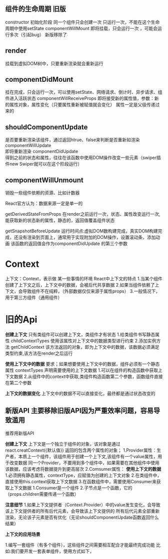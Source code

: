 ## 组件的生命周期 旧版
constructor 
初始化阶段 同一个组件只会创建一次  只运行一次，不能在这个生命周期中使用setState
componentWillMount 
即将挂载，只会运行一次 ，可能会运行多次（引起bug） 新版移除了
## render 
 挂载到虚拟DOM树中，只要重新渲染就会重新运行
## componentDidMount 
挂在完成，只会运行一次，可以使用setState、网络请求、倒计时、异步请求、组件进入活跃状态
 componentWillReceiveProps 
 即将接受新的属性值，参数：新的属性对象，属性变化（只要属性重新被赋值就会变化） 属性一定是父级传递过来的
## shouldComponentUpdate  
是否要重新渲染该组件，通过返回htrue、false来判断是否重新如渲染
 componentWillUpdate   
 即将重新渲染 
 componentDidUpdate  
  得到之前的状态和属性，往往在该函数中使用DOM操作改变一些元素（swiper插件new Swiper就可以在这个阶段运行）
## componentWillUnmount 
 销毁一些组件依赖的资源、比如计数器


 React官方认为：数据来源一定是单一的


 getDerivedStateFromProps
 在render之前运行一次，状态、属性改变运行一次,能获取新的状态新的属性，静态的，返回值覆盖组件状态

 getSnapshotBeforeUpdate
 运行时间点:虚拟DOM数构建完成，真实DOM构建完成，还没有渲染到页面上，通常用于实现附加的DOM操作，设置滚动条，添加动画
 该函数的返回值会作为componentDidUpdate 的第三个参数
 
# Context 
上下文：Context，表示做 某一些事情的环境
React中上下文的特点
1.当某个组件创建了上下文之后，上下文中的数据，会被后代共享数据
2.如果当组件依赖了上下文，会导致组件不在纯粹，（外部数据仅仅来源于属性props）
3.一般情况下，用于第三方组件（通用组件）

# 旧的Api 

**创建上下文**
只有类组件可以创建上下文，类组件才有状态
 1.给类组件书写静态属性
childContextTypes 使用该属性对上下文中的数据类型进行约束
 2.添加实例方法 getChildContext
 该方法返回的对象，即为上下文中的数据，该数据必须满足类型约束,该方法在render之后运行

 **使用上下文中的数据**
 要求；如果想要使用上下文中的数据，组件必须有一个静态属性 contextTypes 声明需要使用的上下文数据
 1.可以在组件的构造函数中获取上下文数据
 2.从组件中的context中获取,类组件构造函数第二个参数，函数组件直接在第二个参数

 **上下文的数据变化**
 上下文中的数据不可以直接变化，最终都是通过状态改变的


## 新版API 主要移除旧版API因为严重效率问题，容易导致滥用
推荐用新版API


**创建上下文**
上下文是一个独立于组件的对象，该对象是通过react.creatContext({默认值})
返回的包含两个属性的对象；
1.Provider属性：生产者，本质上一个组件，该组件用于创建一个上下文,该组件有一个value属性，用于改变数据
    同一个Provider，不要用到多个组件中，如果需要在其他组件中使用该数据，应该考虑将数据提升到更高层次
2.Comsumer属性：
**使用上下文的数据**
1.必须拥有静态属性，contextType，应赋值为创建的上下文对象
2.在类组件中，直接使用this.context获取上下文数据
3.在函数组件中，需要使用Consumer来获取上下文数据
    1.Consumer是一个组件
    2.子节点是一个函数，它的（props.children需要传递一个函数）

**注意细节**
1.如果上下文提供者（Context.Provider）中的value发生变化，会导致该上下文提供者的所有后代元素，会导致该上下文提供的
所有后代元素全部重新渲染，无论该子元素是否有优化（无论shouldComponentUpdate函数返回什么结果）

**上下文的应用场景**

1.编写一套组件（有多个组件），这些组件之间需要相互配合才能最终完成功能
比如:我们要开发一套表单组件，使用方式如下，